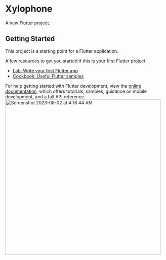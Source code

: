 # Xylophone

A new Flutter project.

## Getting Started

This project is a starting point for a Flutter application.

A few resources to get you started if this is your first Flutter project:

- [Lab: Write your first Flutter app](https://docs.flutter.dev/get-started/codelab)
- [Cookbook: Useful Flutter samples](https://docs.flutter.dev/cookbook)

For help getting started with Flutter development, view the
[online documentation](https://docs.flutter.dev/), which offers tutorials,
samples, guidance on mobile development, and a full API reference.
<img width="491" alt="Screenshot 2023-08-02 at 4 16 44 AM" src="https://github.com/Prateek-Gahlot/Xylophone/assets/141181732/e561ded4-44fd-4bd1-af9b-d89a8853124b">
